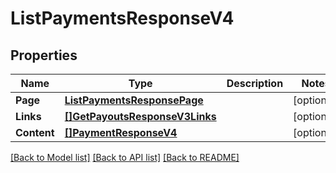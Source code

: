 # ListPaymentsResponseV4

## Properties

Name | Type | Description | Notes
------------ | ------------- | ------------- | -------------
**Page** | [**ListPaymentsResponsePage**](ListPaymentsResponse_page.md) |  | [optional] 
**Links** | [**[]GetPayoutsResponseV3Links**](GetPayoutsResponseV3_links.md) |  | [optional] 
**Content** | [**[]PaymentResponseV4**](PaymentResponseV4.md) |  | [optional] 

[[Back to Model list]](../README.md#documentation-for-models) [[Back to API list]](../README.md#documentation-for-api-endpoints) [[Back to README]](../README.md)


